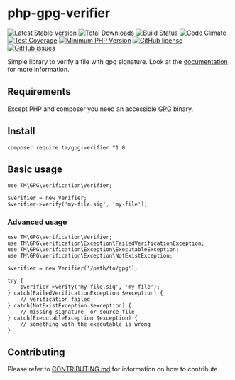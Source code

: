 # php-gpg-verifier

[![Latest Stable Version](https://poser.pugx.org/tm/gpg-verifier/v/stable)](https://packagist.org/packages/tm/gpg-verifier)
[![Total Downloads](https://poser.pugx.org/tm/gpg-verifier/downloads)](https://packagist.org/packages/tm/gpg-verifier)
[![Build Status](https://travis-ci.org/tommy-muehle/php-gpg-verifier.svg?branch=master)](https://travis-ci.org/tommy-muehle/php-gpg-verifier)
[![Code Climate](https://codeclimate.com/github/tommy-muehle/php-gpg-verifier/badges/gpa.svg)](https://codeclimate.com/github/tommy-muehle/php-gpg-verifier)
[![Test Coverage](https://codeclimate.com/github/tommy-muehle/php-gpg-verifier/badges/coverage.svg)](https://codeclimate.com/github/tommy-muehle/php-gpg-verifier/coverage)
[![Minimum PHP Version](https://img.shields.io/badge/php-%3E%3D%205.6-8892BF.svg?style=flat-square)](https://php.net/)
[![GitHub license](https://img.shields.io/badge/license-MIT-blue.svg)](https://raw.githubusercontent.com/tommy-muehle/php-gpg-verifier/master/LICENSE)
[![GitHub issues](https://img.shields.io/github/issues/tommy-muehle/php-gpg-verifier.svg)](https://github.com/php-gpg-verifier/issues)

Simple library to verify a file with gpg signature. 
Look at the [documentation](https://www.gnupg.org/gph/en/manual/x135.html) for more information.

## Requirements

Except PHP and composer you need an accessible [GPG](https://www.gnupg.org) binary.

## Install

```
composer require tm/gpg-verifier ^1.0
```

## Basic usage

```
use TM\GPG\Verification\Verifier;

$verifier = new Verifier;
$verifier->verify('my-file.sig', 'my-file');
```

### Advanced usage

```
use TM\GPG\Verification\Verifier;
use TM\GPG\Verification\Exception\FailedVerificationException;
use TM\GPG\Verification\Exception\ExecutableException;
use TM\GPG\Verification\Exception\NotExistException;

$verifier = new Verifier('/path/to/gpg');

try {
    $verifier->verify('my-file.sig', 'my-file');
} catch(FailedVerificationException $exception) {
    // verification failed
} catch(NotExistException $exception) {
    // missing signature- or source-file
} catch(ExecutableException $exception) {
    // something with the executable is wrong
}

```

## Contributing

Please refer to [CONTRIBUTING.md](CONTRIBUTING.md) for information on how to contribute.
